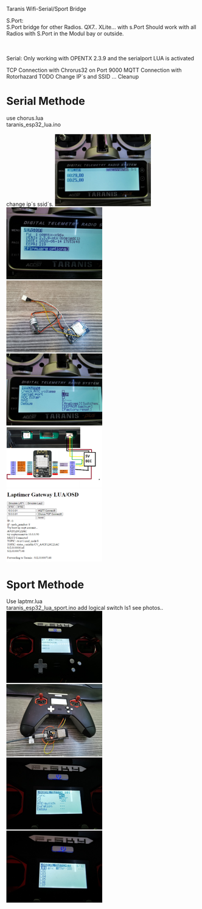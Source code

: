 Taranis Wifi-Serial/Sport Bridge

S.Port:<br>
S.Port bridge for other Radios. QX7..  XLite...  with s.Port 
Should work with all Radios with S.Port in the Modul bay or outside. <br>

<br><br>
Serial:
Only working with OPENTX 2.3.9 and the serialport LUA is activated


TCP Connection with Chrorus32 on Port 9000
MQTT Connection with Rotorhazard
TODO Change IP´s and SSID ... Cleanup 
<h1>Serial Methode</h1>
use chorus.lua<br>
taranis_esp32_lua.ino<br><br>
change ip´s ssid´s.
<img src=https://github.com/realhuno/taranis_esp32_lua/blob/master/laplist.jpg width=50% height=50%>
<img src=https://github.com/realhuno/taranis_esp32_lua/blob/master/version.jpg width=50% height=50%>
<img src=https://github.com/realhuno/taranis_esp32_lua/blob/master/hardware.jpg width=50% height=50%>
<img src=https://github.com/realhuno/taranis_esp32_lua/blob/master/lua.jpg width=50% height=50%>
<img src=https://github.com/realhuno/taranis_esp32_lua/blob/master/schematic.png width=50% height=50%>
<img src=https://github.com/realhuno/taranis_esp32_lua/blob/master/webui.PNG width=50% height=50%>
<br>
<h1>Sport Methode</h1>
Use laptmr.lua<br>
taranis_esp32_lua_sport.ino
add logical switch ls1 see photos..
<img src=https://github.com/realhuno/taranis_esp32_lua/blob/master/laps.jpg width=50% height=50%>
<img src=https://github.com/realhuno/taranis_esp32_lua/blob/master/sporthardware.jpg width=50% height=50%>
<img src=https://github.com/realhuno/taranis_esp32_lua/blob/master/logical.jpg width=50% height=50%>
<img src=https://github.com/realhuno/taranis_esp32_lua/blob/master/logical2.jpg width=50% height=50%>


